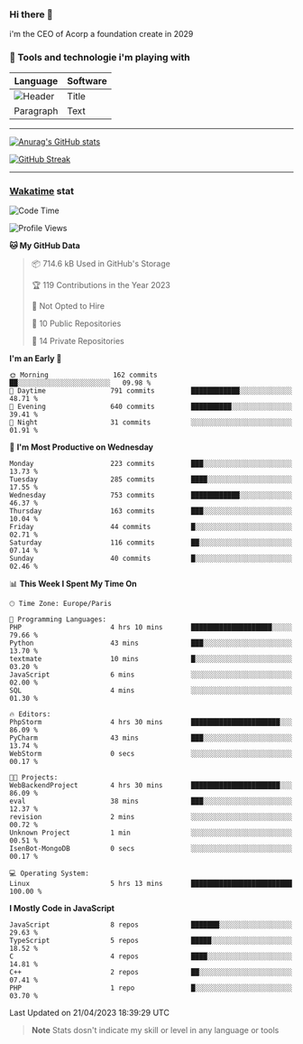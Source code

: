 ### Hi there 👋

i'm the CEO of Acorp a foundation create in 2029  

### 🧰 Tools and technologie i'm playing with

 | Language | Software |
| ----------- | ----------- |
| ![Header](https://img.shields.io/badge/Nuxt3-green&style=for-the-badge&logo=nustjs&logoColor=00DC82) | Title |
| Paragraph | Text |

---

[![Anurag's GitHub stats](https://github-readme-stats.vercel.app/api?username=ackimixs&show_icons=true&theme=github_dark&count_private=true)](https://www.ackimixs.xyz)

[![GitHub Streak](https://github-readme-streak-stats.herokuapp.com?user=Ackimixs&theme=github-dark-blue&date_format=j%20M%5B%20Y%5D&mode=weekly)](https://git.io/streak-stats)

---
 
 ### [Wakatime](https://wakatime.com/) stat

<!--START_SECTION:waka-->
![Code Time](http://img.shields.io/badge/Code%20Time-493%20hrs%2030%20mins-blue)

![Profile Views](http://img.shields.io/badge/Profile%20Views-0-blue)

**🐱 My GitHub Data** 

> 📦 714.6 kB Used in GitHub's Storage 
 > 
> 🏆 119 Contributions in the Year 2023
 > 
> 🚫 Not Opted to Hire
 > 
> 📜 10 Public Repositories 
 > 
> 🔑 14 Private Repositories 
 > 
**I'm an Early 🐤** 

```text
🌞 Morning                162 commits         ██░░░░░░░░░░░░░░░░░░░░░░░   09.98 % 
🌆 Daytime                791 commits         ████████████░░░░░░░░░░░░░   48.71 % 
🌃 Evening                640 commits         ██████████░░░░░░░░░░░░░░░   39.41 % 
🌙 Night                  31 commits          ░░░░░░░░░░░░░░░░░░░░░░░░░   01.91 % 
```
📅 **I'm Most Productive on Wednesday** 

```text
Monday                   223 commits         ███░░░░░░░░░░░░░░░░░░░░░░   13.73 % 
Tuesday                  285 commits         ████░░░░░░░░░░░░░░░░░░░░░   17.55 % 
Wednesday                753 commits         ████████████░░░░░░░░░░░░░   46.37 % 
Thursday                 163 commits         ███░░░░░░░░░░░░░░░░░░░░░░   10.04 % 
Friday                   44 commits          █░░░░░░░░░░░░░░░░░░░░░░░░   02.71 % 
Saturday                 116 commits         ██░░░░░░░░░░░░░░░░░░░░░░░   07.14 % 
Sunday                   40 commits          █░░░░░░░░░░░░░░░░░░░░░░░░   02.46 % 
```


📊 **This Week I Spent My Time On** 

```text
🕑︎ Time Zone: Europe/Paris

💬 Programming Languages: 
PHP                      4 hrs 10 mins       ████████████████████░░░░░   79.66 % 
Python                   43 mins             ███░░░░░░░░░░░░░░░░░░░░░░   13.70 % 
textmate                 10 mins             █░░░░░░░░░░░░░░░░░░░░░░░░   03.20 % 
JavaScript               6 mins              ░░░░░░░░░░░░░░░░░░░░░░░░░   02.00 % 
SQL                      4 mins              ░░░░░░░░░░░░░░░░░░░░░░░░░   01.30 % 

🔥 Editors: 
PhpStorm                 4 hrs 30 mins       ██████████████████████░░░   86.09 % 
PyCharm                  43 mins             ███░░░░░░░░░░░░░░░░░░░░░░   13.74 % 
WebStorm                 0 secs              ░░░░░░░░░░░░░░░░░░░░░░░░░   00.17 % 

🐱‍💻 Projects: 
WebBackendProject        4 hrs 30 mins       ██████████████████████░░░   86.09 % 
eval                     38 mins             ███░░░░░░░░░░░░░░░░░░░░░░   12.37 % 
revision                 2 mins              ░░░░░░░░░░░░░░░░░░░░░░░░░   00.72 % 
Unknown Project          1 min               ░░░░░░░░░░░░░░░░░░░░░░░░░   00.51 % 
IsenBot-MongoDB          0 secs              ░░░░░░░░░░░░░░░░░░░░░░░░░   00.17 % 

💻 Operating System: 
Linux                    5 hrs 13 mins       █████████████████████████   100.00 % 
```

**I Mostly Code in JavaScript** 

```text
JavaScript               8 repos             ███████░░░░░░░░░░░░░░░░░░   29.63 % 
TypeScript               5 repos             █████░░░░░░░░░░░░░░░░░░░░   18.52 % 
C                        4 repos             ████░░░░░░░░░░░░░░░░░░░░░   14.81 % 
C++                      2 repos             ██░░░░░░░░░░░░░░░░░░░░░░░   07.41 % 
PHP                      1 repo              █░░░░░░░░░░░░░░░░░░░░░░░░   03.70 % 
```




 Last Updated on 21/04/2023 18:39:29 UTC
<!--END_SECTION:waka-->

> **Note**
> Stats dosn't indicate my skill or level in any language or tools
